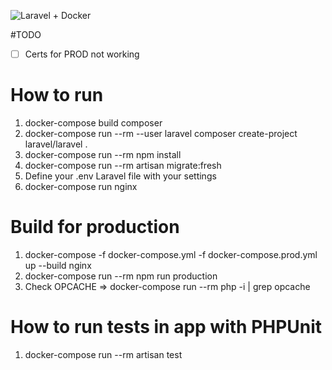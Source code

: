 ![Laravel + Docker](https://miro.medium.com/max/1400/1*lThfRGpuoHA0rcB6SQfrsQ@2x.png)

#TODO 
- [ ] Certs for PROD not working

# How to run
1. docker-compose build composer
2. docker-compose run --rm --user laravel composer create-project laravel/laravel .
3. docker-compose run --rm npm install
4. docker-compose run --rm artisan migrate:fresh
5. Define your .env Laravel file with your settings
6. docker-compose run nginx

# Build for production
1. docker-compose -f docker-compose.yml -f docker-compose.prod.yml up --build nginx
2. docker-compose run --rm npm run production
3. Check OPCACHE => docker-compose run --rm php -i | grep opcache

# How to run tests in app with PHPUnit
1. docker-compose run --rm artisan test
